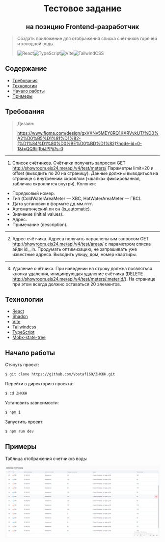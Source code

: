 <h1 align="center">Тестовое задание</h1>
<h2 align="center">на позицию Frontend-разработчик</h2>

> Создать приложение для отображения списка счётчиков горячей и холодной воды.
>
> ![React](https://img.shields.io/badge/react-%2320232a.svg?style=for-the-badge&logo=react&logoColor=%2361DAFB)![TypeScript](https://img.shields.io/badge/typescript-%23007ACC.svg?style=for-the-badge&logo=typescript&logoColor=white)![Vite](https://img.shields.io/badge/vite-%23646CFF.svg?style=for-the-badge&logo=vite&logoColor=white)![TailwindCSS](https://img.shields.io/badge/tailwindcss-%2338B2AC.svg?style=for-the-badge&logo=tailwind-css&logoColor=white)

## Содержание

- [Требования](#Требования)
- [Технологии](#технологии)
- [Начало работы](#начало-работы)
- [Примеры](#Примеры)

## Требования

> Дизайн:
>
> https://www.figma.com/design/gxVXNv5MEY8RQ1KXRVvkUT/%D0%A2%D0%B5%D1%81%D1%82-(%D1%84%D1%80%D0%BE%D0%BD%D1%82)?node-id=0-1&t=QQ9ijj1biJPPjj7s-0

<hr/>

1. Список счётчиков.
   Счётчики получать запросом GET http://showroom.eis24.me/api/v4/test/meters/
   Параметры limit=20 и offset (выводить по 20 на страницу).
   Данные должны выводиться на странице с внутренним скроллом
   («шапка» фиксированная, табличка скроллится внутри).
   Колонки:

- Порядковый номер.
- Тип (ColdWaterAreaMeter — ХВС, HotWaterAreaMeter — ГВС).
- Дата установки в формате дд.мм.гггг.
- Автоматический ли он (is_automatic).
- Значение (initial_values).
- Адреc.
- Примечание (description).

<hr/>

2. Адрес счётчика.
   Адреса получать параллельным запросом
   GET http://showroom.eis24.me/api/v4/test/areas/ с параметром списка айди id\_\_in.
   Продумать оптимизацию, не запрашивать уже известные адреса.
   Выводить улицу, дом, номер квартиры.

<hr/>

3. Удаление счётчика.
   При наведении на строку должна появляться кнопка удаления, инициирующая
   удаление счётчика (DELETE http://showroom.eis24.me/api/v4/test/meters/:meterId/).
   На странице при этом всегда должно оставаться 20 элементов.

## Технологии

- [React](https://react.dev/)
- [Shadcn](https://ui.shadcn.com/docs/components/accordion)
- [Vite](https://vitejs.dev/)
- [Tailwindcss](https://tailwindcss.com/)
- [TypeScript](https://www.typescriptlang.org/)
- [Mobx-state-tree](https://mobx-state-tree.js.org/intro/welcome)

## Начало работы

Стянуть проект:

```sh
$ git clone https://github.com/Vostafi69/ZHKKH.git
```

Перейти в директорию проекта:

```sh
$ cd ZHKKH
```

Установить зависимости:

```sh
$ npm i
```

Запустить проект:

```sh
$ npm run dev
```

## Примеры

Таблица отображения счетчиков воды

![Таблица отображения счетчиков воды](https://github.com/Vostafi69/ZHKKH/blob/main/examples/example.png)
